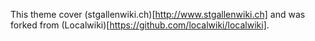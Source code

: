 This theme cover (stgallenwiki.ch)[http://www.stgallenwiki.ch] and was forked from (Localwiki)[https://github.com/localwiki/localwiki].
